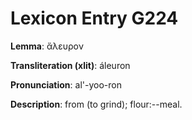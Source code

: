 # Lexicon Entry G224

**Lemma**: ἄλευρον

**Transliteration (xlit)**: áleuron

**Pronunciation**: al'-yoo-ron

**Description**:
from (to grind); flour:--meal.
